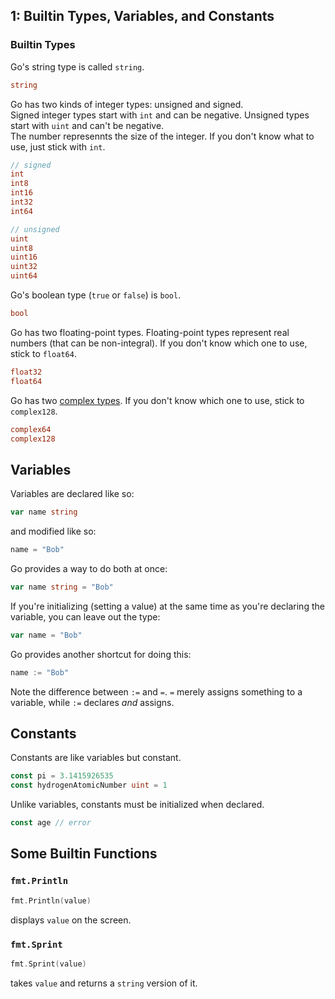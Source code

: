 ## 1: Builtin Types, Variables, and Constants
### Builtin Types
Go's string type is called `string`.
```go
string
```

Go has two kinds of integer types: unsigned and signed.  
Signed integer types start with `int` and can be negative. Unsigned types start with `uint` and can't be negative.  
The number represennts the size of the integer. If you don't know what to use, just stick with `int`.
```go
// signed
int
int8
int16
int32
int64

// unsigned
uint
uint8
uint16
uint32
uint64
```

Go's boolean type (`true` or `false`) is `bool`.

```go
bool
```

Go has two floating-point types. Floating-point types represent real numbers (that can be non-integral). If you don't know which one to use, stick to `float64`.
```go
float32
float64
```

Go has two [complex types](https://en.wikipedia.org/wiki/Complex_number). If you don't know which one to use, stick to `complex128`.
```go
complex64
complex128
```

## Variables
Variables are declared like so:

```go
var name string
```

and modified like so:

```go
name = "Bob"
```

Go provides a way to do both at once:

```go
var name string = "Bob"
```

If you're initializing (setting a value) at the same time as you're declaring the variable, you can leave out the type:

```go
var name = "Bob"
```

Go provides another shortcut for doing this:

```go
name := "Bob"
```

Note the difference between `:=` and `=`. `=` merely assigns something to a variable, while `:=` declares *and* assigns.

## Constants
Constants are like variables but constant.

```go
const pi = 3.1415926535
const hydrogenAtomicNumber uint = 1
```

Unlike variables, constants must be initialized when declared.

```go
const age // error
```

## Some Builtin Functions
### `fmt.Println`
```go
fmt.Println(value)
```

displays `value` on the screen.

### `fmt.Sprint`
```go
fmt.Sprint(value)
```

takes `value` and returns a `string` version of it.
